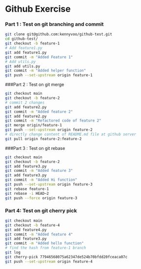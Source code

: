 # Github Exercise

### Part 1 : Test on git branching and commit
```bash
git clone git@github.com:kennyvoo/github-test.git
cd github-test/
git checkout -b feature-1
# Add feature1.py
git add feature1.py
git commit -m "Added Feature 1"
# Add utils.py
git add utils.py
git commit -m "Added helper function" 
git push --set-upstream origin feature-1
```

###Part 2 : Test on git merge
```bash
git checkout main
git checkout -b feature-2
# commit 2 changes
git add feature2.py
git commit -m "Added feature 2"
git add feature2.py
git commit -m "Refactored code of feature 2"
git merge origin/feature-1
git push --set-upstream origin feature-2
# directly change content of README.md file at github server
git pull origin feature-2:feature-2
```

###Part 3 : Test on git rebase
```bash
git checkout main
git checkout -b feature-2
git add feature3.py
git commit -m "Added feature 3"
git add feature3.py
git commit -m "Added Hi function"
git push --set-upstream origin feature-3
git rebase feature-1
git rebase -i HEAD~2
git push --force origin feature-3
```

### Part 4: Test on git cherry pick
```bash
git checkout main
git checkout -b feature-4
git add feature4.py
git commit -m "Added feature 4"
git add feature3.py
git commit -m "Added hello function"
# find the hash from feature-1 branch
git log 
git cherry-pick 77946568075a62347de524b70bfdd20fceaca07c
git push --set-upstream origin feature-4

```

